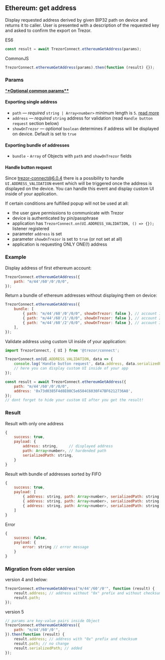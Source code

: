## Ethereum: get address

Display requested address derived by given BIP32 path on device and returns it to caller. User is presented with a description of the requested key and asked to confirm the export on Trezor.

ES6

```javascript
const result = await TrezorConnect.ethereumGetAddress(params);
```

CommonJS

```javascript
TrezorConnect.ethereumGetAddress(params).then(function (result) {});
```

### Params

[\***\*Optional common params\*\***](commonParams.md)

#### Exporting single address

-   `path` — _required_ `string | Array<number>` minimum length is `5`. [read more](path.md)
-   `address` — _required_ `string` address for validation (read `Handle button request` section below)
-   `showOnTrezor` — _optional_ `boolean` determines if address will be displayed on device. Default is set to `true`

#### Exporting bundle of addresses

-   `bundle` - `Array` of Objects with `path` and `showOnTrezor` fields

#### Handle button request

Since trezor-connect@6.0.4 there is a possibility to handle `UI.ADDRESS_VALIDATION` event which will be triggered once the address is displayed on the device.
You can handle this event and display custom UI inside of your application.

If certain conditions are fulfilled popup will not be used at all:

-   the user gave permissions to communicate with Trezor
-   device is authenticated by pin/passphrase
-   application has `TrezorConnect.on(UI.ADDRESS_VALIDATION, () => {});` listener registered
-   parameter `address` is set
-   parameter `showOnTrezor` is set to `true` (or not set at all)
-   application is requesting ONLY ONE(!) address

### Example

Display address of first ethereum account:

```javascript
TrezorConnect.ethereumGetAddress({
    path: "m/44'/60'/0'/0/0",
});
```

Return a bundle of ethereum addresses without displaying them on device:

```javascript
TrezorConnect.ethereumGetAddress({
    bundle: [
        { path: "m/44'/60'/0'/0/0", showOnTrezor: false }, // account 1
        { path: "m/44'/60'/1'/0/0", showOnTrezor: false }, // account 2
        { path: "m/44'/60'/2'/0/0", showOnTrezor: false }, // account 3
    ],
});
```

Validate address using custom UI inside of your application:

```javascript
import TrezorConnect, { UI } from '@trezor/connect';

TrezorConnect.on(UI.ADDRESS_VALIDATION, data => {
    console.log('Handle button request', data.address, data.serializedPath);
    // here you can display custom UI inside of your app
});

const result = await TrezorConnect.ethereumGetAddress({
    path: "m/44'/60'/0'/0/0",
    address: '0x73d0385F4d8E00C5e6504C6030F47BF6212736A8',
});
// dont forget to hide your custom UI after you get the result!
```

### Result

Result with only one address

```javascript
{
    success: true,
    payload: {
        address: string,     // displayed address
        path: Array<number>, // hardended path
        serializedPath: string,
    }
}
```

Result with bundle of addresses sorted by FIFO

```javascript
{
    success: true,
    payload: [
        { address: string, path: Array<number>, serializedPath: string }, // account 1
        { address: string, path: Array<number>, serializedPath: string }, // account 2
        { address: string, path: Array<number>, serializedPath: string }  // account 3
    ]
}
```

Error

```javascript
{
    success: false,
    payload: {
        error: string // error message
    }
}
```

### Migration from older version

version 4 and below:

```javascript
TrezorConnect.ethereumGetAddress("m/44'/60'/0'", function (result) {
    result.address; // address without "0x" prefix and without checksum
    result.path;
});
```

version 5

```javascript
// params are key-value pairs inside Object
TrezorConnect.ethereumGetAddress({
    path: "m/44'/60'/0'",
}).then(function (result) {
    result.address; // address with "0x" prefix and checksum
    result.path; // no change
    result.serializedPath; // added
});
```
